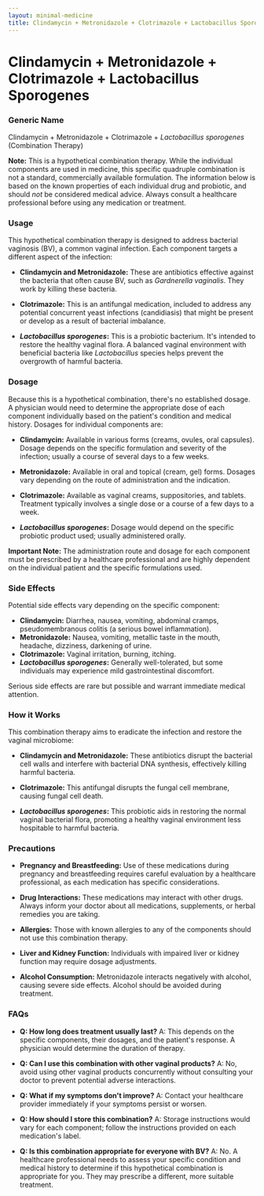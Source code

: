 ```yaml
---
layout: minimal-medicine
title: Clindamycin + Metronidazole + Clotrimazole + Lactobacillus Sporogenes
---
```


# Clindamycin + Metronidazole + Clotrimazole + Lactobacillus Sporogenes
### Generic Name
Clindamycin + Metronidazole + Clotrimazole + *Lactobacillus sporogenes* (Combination Therapy)


**Note:** This is a hypothetical combination therapy.  While the individual components are used in medicine, this specific quadruple combination is not a standard, commercially available formulation. The information below is based on the known properties of each individual drug and probiotic, and should *not* be considered medical advice.  Always consult a healthcare professional before using any medication or treatment.


### Usage

This hypothetical combination therapy is designed to address bacterial vaginosis (BV), a common vaginal infection.  Each component targets a different aspect of the infection:

* **Clindamycin and Metronidazole:** These are antibiotics effective against the bacteria that often cause BV, such as *Gardnerella vaginalis*. They work by killing these bacteria.

* **Clotrimazole:** This is an antifungal medication, included to address any potential concurrent yeast infections (candidiasis) that might be present or develop as a result of bacterial imbalance.

* **_Lactobacillus sporogenes_:** This is a probiotic bacterium.  It's intended to restore the healthy vaginal flora.  A balanced vaginal environment with beneficial bacteria like *Lactobacillus* species helps prevent the overgrowth of harmful bacteria.


### Dosage

Because this is a hypothetical combination, there's no established dosage.  A physician would need to determine the appropriate dose of each component individually based on the patient's condition and medical history.  Dosages for individual components are:

* **Clindamycin:**  Available in various forms (creams, ovules, oral capsules).  Dosage depends on the specific formulation and severity of the infection; usually a course of several days to a few weeks.

* **Metronidazole:**  Available in oral and topical (cream, gel) forms. Dosages vary depending on the route of administration and the indication.

* **Clotrimazole:**  Available as vaginal creams, suppositories, and tablets. Treatment typically involves a single dose or a course of a few days to a week.

* **_Lactobacillus sporogenes_:**  Dosage would depend on the specific probiotic product used; usually administered orally.


**Important Note:**  The administration route and dosage for each component must be prescribed by a healthcare professional and are highly dependent on the individual patient and the specific formulations used.


### Side Effects

Potential side effects vary depending on the specific component:

* **Clindamycin:**  Diarrhea, nausea, vomiting, abdominal cramps, pseudomembranous colitis (a serious bowel inflammation).
* **Metronidazole:**  Nausea, vomiting, metallic taste in the mouth, headache, dizziness, darkening of urine.
* **Clotrimazole:**  Vaginal irritation, burning, itching.
* **_Lactobacillus sporogenes_:** Generally well-tolerated, but some individuals may experience mild gastrointestinal discomfort.


Serious side effects are rare but possible and warrant immediate medical attention.


### How it Works

This combination therapy aims to eradicate the infection and restore the vaginal microbiome:

* **Clindamycin and Metronidazole:** These antibiotics disrupt the bacterial cell walls and interfere with bacterial DNA synthesis, effectively killing harmful bacteria.

* **Clotrimazole:**  This antifungal disrupts the fungal cell membrane, causing fungal cell death.

* **_Lactobacillus sporogenes_:** This probiotic aids in restoring the normal vaginal bacterial flora, promoting a healthy vaginal environment less hospitable to harmful bacteria.


### Precautions

* **Pregnancy and Breastfeeding:**  Use of these medications during pregnancy and breastfeeding requires careful evaluation by a healthcare professional, as each medication has specific considerations.

* **Drug Interactions:**  These medications may interact with other drugs.  Always inform your doctor about all medications, supplements, or herbal remedies you are taking.

* **Allergies:**  Those with known allergies to any of the components should not use this combination therapy.

* **Liver and Kidney Function:**  Individuals with impaired liver or kidney function may require dosage adjustments.

* **Alcohol Consumption:**  Metronidazole interacts negatively with alcohol, causing severe side effects. Alcohol should be avoided during treatment.



### FAQs

* **Q: How long does treatment usually last?** A:  This depends on the specific components, their dosages, and the patient's response. A physician would determine the duration of therapy.

* **Q: Can I use this combination with other vaginal products?** A:  No, avoid using other vaginal products concurrently without consulting your doctor to prevent potential adverse interactions.

* **Q: What if my symptoms don't improve?** A:  Contact your healthcare provider immediately if your symptoms persist or worsen.

* **Q: How should I store this combination?** A:  Storage instructions would vary for each component; follow the instructions provided on each medication's label.

* **Q: Is this combination appropriate for everyone with BV?** A:  No.  A healthcare professional needs to assess your specific condition and medical history to determine if this hypothetical combination is appropriate for you.  They may prescribe a different, more suitable treatment.
